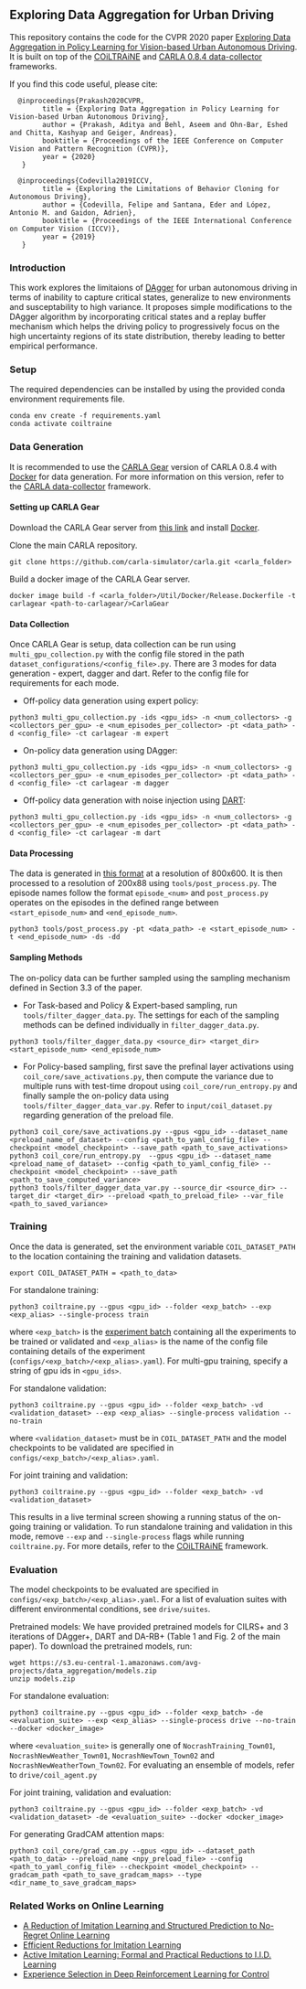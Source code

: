 ## Exploring Data Aggregation for Urban Driving
This repository contains the code for the CVPR 2020 paper [Exploring Data Aggregation in Policy Learning for Vision-based Urban Autonomous Driving](http://www.cvlibs.net/publications/Prakash2020CVPR.pdf). It is built on top of the [COiLTRAiNE](https://github.com/felipecode/coiltraine) and [CARLA 0.8.4 data-collector](https://github.com/carla-simulator/data-collector) frameworks.

If you find this code useful, please cite:
```
  @inproceedings{Prakash2020CVPR,
        title = {Exploring Data Aggregation in Policy Learning for Vision-based Urban Autonomous Driving},
        author = {Prakash, Aditya and Behl, Aseem and Ohn-Bar, Eshed and Chitta, Kashyap and Geiger, Andreas},
        booktitle = {Proceedings of the IEEE Conference on Computer Vision and Pattern Recognition (CVPR)},
        year = {2020}
   }
  
  @inproceedings{Codevilla2019ICCV,
        title = {Exploring the Limitations of Behavior Cloning for Autonomous Driving},
        author = {Codevilla, Felipe and Santana, Eder and López, Antonio M. and Gaidon, Adrien},
        booktitle = {Proceedings of the IEEE International Conference on Computer Vision (ICCV)},
        year = {2019}
   }
```

### Introduction
This work explores the limitaions of [DAgger](http://proceedings.mlr.press/v15/ross11a/ross11a.pdf) for urban autonomous driving in terms of inability to capture critical states, generalize to new environments and susceptability to high variance. It proposes simple modifications to the DAgger algorithm by incorporating critical states and a replay buffer mechanism which helps the driving policy to progressively focus on the high uncertainty regions of its state distribution, thereby leading to better empirical performance.

### Setup
The required dependencies can be installed by using the provided conda environment requirements file.
```
conda env create -f requirements.yaml
conda activate coiltraine
```

### Data Generation 
It is recommended to use the [CARLA Gear](https://drive.google.com/file/d/1X52PXqT0phEi5WEWAISAQYZs-Ivx4VoE/view) version of CARLA 0.8.4 with [Docker](https://carla.readthedocs.io/en/latest/build_docker/) for data generation. For more information on this version, refer to the [CARLA data-collector](https://github.com/carla-simulator/data-collector) framework.

#### Setting up CARLA Gear
Download the CARLA Gear server from [this link](https://drive.google.com/file/d/1X52PXqT0phEi5WEWAISAQYZs-Ivx4VoE/view) and install [Docker](https://carla.readthedocs.io/en/latest/build_docker/).

Clone the main CARLA repository.
```
git clone https://github.com/carla-simulator/carla.git <carla_folder>
```
Build a docker image of the CARLA Gear server.
```
docker image build -f <carla_folder>/Util/Docker/Release.Dockerfile -t carlagear <path-to-carlagear/>CarlaGear
```

#### Data Collection
Once CARLA Gear is setup, data collection can be run using `multi_gpu_collection.py` with the config file stored in the path `dataset_configurations/<config_file>.py`. There are 3 modes for data generation - expert, dagger and dart. Refer to the config file for requirements for each mode. 

- Off-policy data generation using expert policy:
```
python3 multi_gpu_collection.py -ids <gpu_ids> -n <num_collectors> -g <collectors_per_gpu> -e <num_episodes_per_collector> -pt <data_path> -d <config_file> -ct carlagear -m expert
```

- On-policy data generation using DAgger:
```
python3 multi_gpu_collection.py -ids <gpu_ids> -n <num_collectors> -g <collectors_per_gpu> -e <num_episodes_per_collector> -pt <data_path> -d <config_file> -ct carlagear -m dagger
```

- Off-policy data generation with noise injection using [DART](https://arxiv.org/pdf/1703.09327.pdf):
```
python3 multi_gpu_collection.py -ids <gpu_ids> -n <num_collectors> -g <collectors_per_gpu> -e <num_episodes_per_collector> -pt <data_path> -d <config_file> -ct carlagear -m dart
```

#### Data Processing
The data is generated in [this format](https://github.com/carla-simulator/data-collector/blob/master/docs/dataset_format_description.md) at a resolution of 800x600. It is then processed to a resolution of 200x88 using `tools/post_process.py`. The episode names follow the format `episode_<num>` and `post_process.py` operates on the episodes in the defined range between `<start_episode_num>` and `<end_episode_num>`.
```
python3 tools/post_process.py -pt <data_path> -e <start_episode_num> -t <end_episode_num> -ds -dd
```

#### Sampling Methods
The on-policy data can be further sampled using the sampling mechanism defined in Section 3.3 of the paper.

- For Task-based and Policy & Expert-based sampling, run `tools/filter_dagger_data.py`. The settings for each of the sampling methods can be defined individually in `filter_dagger_data.py`.
```
python3 tools/filter_dagger_data.py <source_dir> <target_dir> <start_episode_num> <end_episode_num>
```

- For Policy-based sampling, first save the prefinal layer activations using `coil_core/save_activations.py`, then compute the variance due to multiple runs with test-time dropout using `coil_core/run_entropy.py` and finally sample the on-policy data using `tools/filter_dagger_data_var.py`. Refer to `input/coil_dataset.py` regarding generation of the preload file.
```
python3 coil_core/save_activations.py --gpus <gpu_id> --dataset_name <preload_name_of_dataset> --config <path_to_yaml_config_file> --checkpoint <model_checkpoint> --save_path <path_to_save_activations>
python3 coil_core/run_entropy.py  --gpus <gpu_id> --dataset_name <preload_name_of_dataset> --config <path_to_yaml_config_file> --checkpoint <model_checkpoint> --save_path <path_to_save_computed_variance>
python3 tools/filter_dagger_data_var.py --source_dir <source_dir> --target_dir <target_dir> --preload <path_to_preload_file> --var_file <path_to_saved_variance>
```

### Training
Once the data is generated, set the environment variable `COIL_DATASET_PATH` to the location containing the training and validation datasets.
```
export COIL_DATASET_PATH = <path_to_data>
```

For standalone training:
```
python3 coiltraine.py --gpus <gpu_id> --folder <exp_batch> --exp <exp_alias> --single-process train
```
where `<exp_batch>` is the [experiment batch](https://github.com/felipecode/coiltraine/blob/master/docs/configuration.md) containing all the experiments to be trained or validated and `<exp_alias>` is the name of the config file containing details of the experiment (`configs/<exp_batch>/<exp_alias>.yaml`). For multi-gpu training, specify a string of gpu ids in `<gpu_ids>`.

For standalone validation:
```
python3 coiltraine.py --gpus <gpu_id> --folder <exp_batch> -vd <validation_dataset> --exp <exp_alias> --single-process validation --no-train
```
where `<validation_dataset>` must be in `COIL_DATASET_PATH` and the model checkpoints to be validated are specified in `configs/<exp_batch>/<exp_alias>.yaml`.

For joint training and validation:
```
python3 coiltraine.py --gpus <gpu_id> --folder <exp_batch> -vd <validation_dataset>
```
This results in a live terminal screen showing a running status of the on-going training or validation. To run standalone training and validation in this mode, remove `--exp` and `--single-process` flags while running `coiltraine.py`. For more details, refer to the [COiLTRAiNE](https://github.com/felipecode/coiltraine) framework.

### Evaluation
The model checkpoints to be evaluated are specified in `configs/<exp_batch>/<exp_alias>.yaml`. For a list of evaluation suites with different environmental conditions, see `drive/suites`.

Pretrained models:
We have provided pretrained models for CILRS+ and 3 iterations of DAgger+, DART and DA-RB+ (Table 1 and Fig. 2 of the main paper). To download the pretrained models, run:
```
wget https://s3.eu-central-1.amazonaws.com/avg-projects/data_aggregation/models.zip
unzip models.zip
```

For standalone evaluation:
```
python3 coiltraine.py --gpus <gpu_id> --folder <exp_batch> -de <evaluation_suite> --exp <exp_alias> --single-process drive --no-train --docker <docker_image>
```
where `<evaluation_suite>` is generally one of `NocrashTraining_Town01`, `NocrashNewWeather_Town01`, `NocrashNewTown_Town02` and `NocrashNewWeatherTown_Town02`. For evaluating an ensemble of models, refer to `drive/coil_agent.py`

For joint training, validation and evaluation:
```
python3 coiltraine.py --gpus <gpu_id> --folder <exp_batch> -vd <validation_dataset> -de <evaluation_suite> --docker <docker_image>
```

For generating GradCAM attention maps:
```
python3 coil_core/grad_cam.py --gpus <gpu_id> --dataset_path <path_to_data> --preload_name <npy_preload_file> --config <path_to_yaml_config_file> --checkpoint <model_checkpoint> --gradcam_path <path_to_save_gradcam_maps> --type <dir_name_to_save_gradcam_maps>
```

### Related Works on Online Learning
- [A Reduction of Imitation Learning and Structured Prediction to No-Regret Online Learning](http://proceedings.mlr.press/v15/ross11a/ross11a.pdf)
- [Efficient Reductions for Imitation Learning](https://ri.cmu.edu/pub_files/2010/5/Ross-AIStats10-paper.pdf)
- [Active Imitation Learning: Formal and Practical Reductions to I.I.D. Learning](http://www.jmlr.org/papers/volume15/judah14a/judah14a.pdf)
- [Experience Selection in Deep Reinforcement Learning for Control](http://www.jmlr.org/papers/volume19/17-131/17-131.pdf)
